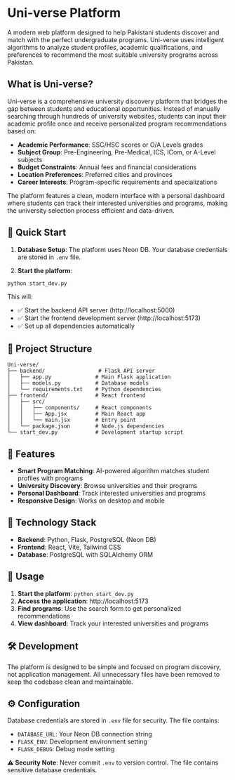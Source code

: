 # Uni-verse Platform

A modern web platform designed to help Pakistani students discover and match with the perfect undergraduate programs. Uni-verse uses intelligent algorithms to analyze student profiles, academic qualifications, and preferences to recommend the most suitable university programs across Pakistan.

## What is Uni-verse?

Uni-verse is a comprehensive university discovery platform that bridges the gap between students and educational opportunities. Instead of manually searching through hundreds of university websites, students can input their academic profile once and receive personalized program recommendations based on:

- **Academic Performance**: SSC/HSC scores or O/A Levels grades
- **Subject Group**: Pre-Engineering, Pre-Medical, ICS, ICom, or A-Level subjects
- **Budget Constraints**: Annual fees and financial considerations
- **Location Preferences**: Preferred cities and provinces
- **Career Interests**: Program-specific requirements and specializations

The platform features a clean, modern interface with a personal dashboard where students can track their interested universities and programs, making the university selection process efficient and data-driven.

## 🚀 Quick Start

1. **Database Setup**: The platform uses Neon DB. Your database credentials are stored in `.env` file.

2. **Start the platform**:
```bash
python start_dev.py
```

This will:
- ✅ Start the backend API server (http://localhost:5000)
- ✅ Start the frontend development server (http://localhost:5173)
- ✅ Set up all dependencies automatically

## 📁 Project Structure

```
Uni-verse/
├── backend/                 # Flask API server
│   ├── app.py              # Main Flask application
│   ├── models.py           # Database models
│   └── requirements.txt    # Python dependencies
├── frontend/               # React frontend
│   ├── src/
│   │   ├── components/     # React components
│   │   ├── App.jsx         # Main React app
│   │   └── main.jsx        # Entry point
│   └── package.json        # Node.js dependencies
└── start_dev.py            # Development startup script
```

## 🎯 Features

- **Smart Program Matching**: AI-powered algorithm matches student profiles with programs
- **University Discovery**: Browse universities and their programs
- **Personal Dashboard**: Track interested universities and programs
- **Responsive Design**: Works on desktop and mobile

## 🔧 Technology Stack

- **Backend**: Python, Flask, PostgreSQL (Neon DB)
- **Frontend**: React, Vite, Tailwind CSS
- **Database**: PostgreSQL with SQLAlchemy ORM

## 📝 Usage

1. **Start the platform**: `python start_dev.py`
2. **Access the application**: http://localhost:5173
3. **Find programs**: Use the search form to get personalized recommendations
4. **View dashboard**: Track your interested universities and programs

## 🛠️ Development

The platform is designed to be simple and focused on program discovery, not application management. All unnecessary files have been removed to keep the codebase clean and maintainable.

## ⚙️ Configuration

Database credentials are stored in `.env` file for security. The file contains:
- `DATABASE_URL`: Your Neon DB connection string
- `FLASK_ENV`: Development environment setting
- `FLASK_DEBUG`: Debug mode setting

**⚠️ Security Note**: Never commit `.env` to version control. The file contains sensitive database credentials. 